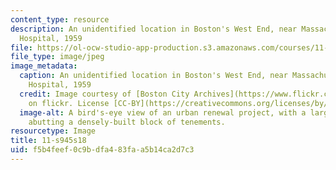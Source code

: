 ```yaml
---
content_type: resource
description: An unidentified location in Boston's West End, near Massachusetts General
  Hospital, 1959
file: https://ol-ocw-studio-app-production.s3.amazonaws.com/courses/11-s945-equity-inclusion-local-policy-driven-strategies-for-economic-development-the-just-city-spring-2019/f5b4feef0c9bdfa483faa5b14ca2d7c3_11-s945s18.jpg
file_type: image/jpeg
image_metadata:
  caption: An unidentified location in Boston's West End, near Massachusetts General
    Hospital, 1959
  credit: Image courtesy of [Boston City Archives](https://www.flickr.com/photos/cityofbostonarchives/9317250700/)
    on flickr. License [CC-BY](https://creativecommons.org/licenses/by/2.0/).
  image-alt: A bird's-eye view of an urban renewal project, with a large barren area
    abutting a densely-built block of tenements.
resourcetype: Image
title: 11-s945s18
uid: f5b4feef-0c9b-dfa4-83fa-a5b14ca2d7c3
---
```

